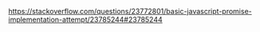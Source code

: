 
https://stackoverflow.com/questions/23772801/basic-javascript-promise-implementation-attempt/23785244#23785244

